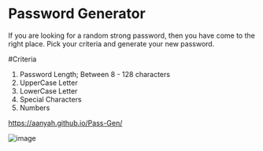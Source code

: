 # Password Generator
If you are looking for a random strong password, then you have come to the right place. Pick your criteria and generate your new password. 

#Criteria

1. Password Length; Between 8 - 128 characters
2. UpperCase Letter
3. LowerCase Letter
4. Special Characters
5. Numbers

https://aanyah.github.io/Pass-Gen/

![image](https://user-images.githubusercontent.com/92537596/141668880-946e9fc0-a5c4-4917-86ac-f7b908c5de57.png)
